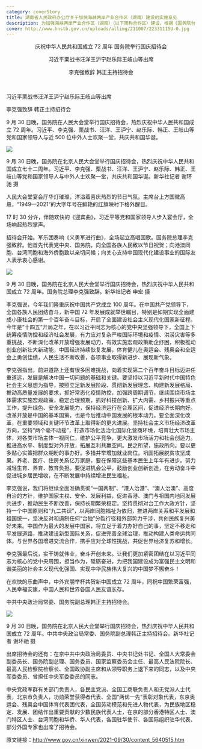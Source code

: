 ```yaml
---
category: coverStory
title: 湖南省人民政府办公厅关于加快海峡两岸产业合作区（湖南）建设的实施意见
description: 为加强海峡两岸产业合作区（湖南）（以下简称合作区）建设，根据《国务院台湾事务办公室　国家发展和改革委员会　工业和信息化部　商务部关于设立海峡两岸产业合作区的函》（国台函〔2021〕68号）精神，结合合作区岳阳产业园（湖南城陵矶新港区）、湘潭产业园（湘潭经济技术开发区）和郴州产业园（郴州高新技术产业开发区）（以下统称三大产业园）发展实际，经省人民政府同意，提出如下实施意见。
cover: http://www.hnstb.gov.cn/uploads/allimg/211007/22331115U-0.jpg
---
```


<center>

庆祝中华人民共和国成立 72 周年 国务院举行国庆招待会

习近平栗战书汪洋王沪宁赵乐际王岐山等出席

李克强致辞 韩正主持招待会

</center>

<br>

习近平栗战书汪洋王沪宁赵乐际王岐山等出席

李克强致辞 韩正主持招待会

9 月 30 日晚，国务院在人民大会堂举行国庆招待会，热烈庆祝中华人民共和国成立 72 周年。习近平、李克强、栗战书、汪洋、王沪宁、赵乐际、韩正、王岐山等党和国家领导人与近 500 位中外人士欢聚一堂，共庆共和国华诞。

![](http://www.hnstb.gov.cn/uploads/allimg/211007/22331115U-0.jpg)

9 月 30 日晚，国务院在北京人民大会堂举行国庆招待会，热烈庆祝中华人民共和国成立七十二周年。习近平、李克强、栗战书、汪洋、王沪宁、赵乐际、韩正、王岐山等党和国家领导人与中外人士欢聚一堂，共庆共和国华诞。新华社记者 谢环驰 摄

人民大会堂宴会厅华灯璀璨，洋溢着喜庆热烈的节日气氛。主席台上方国徽高悬，“1949—2021”的大字年号在鲜艳的红旗映衬下格外醒目。

17 时 30 分许，伴随欢快的《迎宾曲》，习近平等党和国家领导人步入宴会厅，全场响起热烈掌声。

招待会开始。军乐团奏响《义勇军进行曲》，全场起立高唱国歌。国务院总理李克强致辞。他首先代表党中央、国务院，向全国各族人民致以节日祝贺；向港澳同胞、台湾同胞和海外侨胞致以亲切问候；向关心支持中国现代化建设事业的国际友人表示衷心感谢。

![](http://www.hnstb.gov.cn/uploads/allimg/211007/2233112L0-1.jpg)

9 月 30 日晚，国务院在北京人民大会堂举行国庆招待会，热烈庆祝中华人民共和国成立 72 周年。国务院总理李克强致辞。新华社记者 申宏 摄

李克强说，今年我们隆重庆祝中国共产党成立 100 周年。在中国共产党领导下，全国各族人民团结奋斗，新中国 72 年发展成就举世瞩目，特别是如期实现全面建成小康社会的第一个百年奋斗目标，开启了全面建设社会主义现代化国家新征程。今年是“十四五”开局之年，在以习近平同志为核心的党中央坚强领导下，全国上下统筹疫情防控和经济社会发展，有力应对复杂严峻国际环境和疫情、洪涝灾害等多重挑战，不断深化改革开放增强发展动力，有效实施宏观政策助企纾困，积极推动创业创新壮大新动能，中国经济持续恢复发展，体育健儿在奥运会、残奥会和全运会上勇创佳绩，人民生活不断改善，各项事业取得新进步、展现新气象。

李克强指出，前进道路上还有很多困难挑战，向着实现第二个百年奋斗目标迈进任重道远，发展是解决中国一切问题的基础和关键。要坚持以习近平新时代中国特色社会主义思想为指导，按照立足新发展阶段、贯彻新发展理念、构建新发展格局、推动高质量发展的要求，抓好常态化疫情防控，加强跨周期调节，继续围绕市场主体需求实施宏观政策，稳定合理预期，抓好科技创新、扩大内需、乡村振兴等重点工作，提升绿色、安全发展能力，保持经济运行在合理区间，促进经济长期向好。改革开放是中国的基本国策，也是今后推动中国发展的根本动力。要全面深化改革，在重要领域和关键环节改革上取得新的更大进展。坚持社会主义市场经济改革方向，坚持“两个毫不动摇”，打造市场化法治化国际化营商环境，培育壮大市场主体，对各类市场主体一视同仁，维护公平竞争，更大激发市场活力和社会创造力。推进高水平、制度型对外开放，拓展互利共赢空间。民之所望，施政所向。要以更多贴心实策把群众期盼的事办好。多措并举增加就业岗位。巩固拓展脱贫攻坚成果。养老、医疗、住房关系亿万家庭，要在保障这些基本民生上年年有进步。努力减轻生育、养育、教育负担。要促进机会公平，鼓励创业创新创造，在劳动奋斗中促进城乡居民增收，在不断发展中持续增进民生福祉。

李克强说，我们将继续全面准确贯彻“一国两制”、“港人治港”、“澳人治澳”、高度自治的方针，维护国家主权、安全、发展利益，促进香港、澳门与祖国内地同发展共进步，推动民生不断改善，保持长期繁荣稳定。坚持贯彻对台工作大政方针，坚持一个中国原则和“九二共识”，以两岸同胞福祉为依归，推进两岸关系和平发展和祖国统一，坚决反对和遏制任何“台独”分裂行径和外部势力干涉，共创民族复兴美好未来。中国作为最大的发展中国家，将立足于着力办好自己的事，坚定不移走和平发展道路，推动建设新型国际关系，促进完善全球治理，推动构建人类命运共同体。与世界各国增进交流合作，携手应对全球性挑战，共促世界经济复苏和增长。

李克强最后说，实干铸就伟业，奋斗开创未来。让我们更加紧密团结在以习近平同志为核心的党中央周围，担当作为，砥砺奋进，为把我国建设成为富强民主文明和谐美丽的社会主义现代化强国、实现中华民族伟大复兴的中国梦不懈奋斗！

在欢快的乐曲声中，中外宾朋举杯共贺新中国成立 72 周年，同祝中国繁荣富强，人民幸福安康，中国人民和世界各国人民友谊长存。

中共中央政治局常委、国务院副总理韩正主持招待会。

![](http://www.hnstb.gov.cn/uploads/allimg/211007/2233115952-2.jpg)

9 月 30 日晚，国务院在北京人民大会堂举行国庆招待会，热烈庆祝中华人民共和国成立 72 周年。中共中央政治局常委、国务院副总理韩正主持招待会。新华社记者 谢环驰 摄

出席招待会的还有：在京中共中央政治局委员、中央书记处书记、全国人大常委会副委员长、国务院副总理、国务委员、国家监察委员会主任、最高人民法院院长、最高人民检察院检察长、全国政协副主席和从领导职务上退下来的同志，以及中央军委委员、曾担任中央军委委员的同志。

中央党政军群有关部门负责人，各民主党派、全国工商联负责人和无党派人士代表，北京市负责人，功勋荣誉获得者代表、全国“两优一先”表彰对象代表，东京奥运会、残奥会中国体育代表团代表，全国劳动模范和先进人物代表，为民族地区稳定、发展、团结作出重要贡献的少数民族代表人士，在京的部分香港特区人士、澳门特区人士、台湾同胞和华侨、华人代表，各国驻华使节、各国际组织驻华代表、部分外国专家也出席了招待会。

原文链接：http://www.gov.cn/xinwen/2021-09/30/content_5640515.htm
